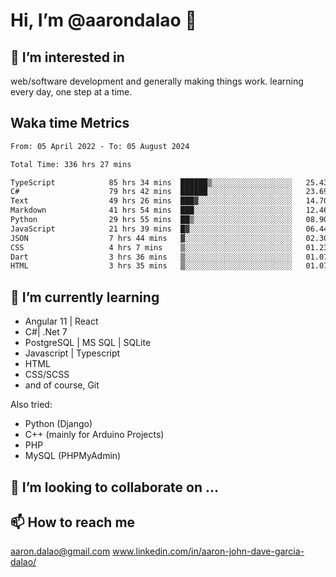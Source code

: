 # __Hi, I’m @aarondalao__ 👋 
## 👀 I’m interested in 
web/software development and generally making things work.
learning every day, one step at a time. 

## Waka time Metrics
<!--START_SECTION:waka-->

```txt
From: 05 April 2022 - To: 05 August 2024

Total Time: 336 hrs 27 mins

TypeScript            85 hrs 34 mins  ██████▒░░░░░░░░░░░░░░░░░░   25.43 %
C#                    79 hrs 42 mins  ██████░░░░░░░░░░░░░░░░░░░   23.69 %
Text                  49 hrs 26 mins  ███▓░░░░░░░░░░░░░░░░░░░░░   14.70 %
Markdown              41 hrs 54 mins  ███░░░░░░░░░░░░░░░░░░░░░░   12.46 %
Python                29 hrs 55 mins  ██▒░░░░░░░░░░░░░░░░░░░░░░   08.90 %
JavaScript            21 hrs 39 mins  █▓░░░░░░░░░░░░░░░░░░░░░░░   06.44 %
JSON                  7 hrs 44 mins   ▓░░░░░░░░░░░░░░░░░░░░░░░░   02.30 %
CSS                   4 hrs 7 mins    ▒░░░░░░░░░░░░░░░░░░░░░░░░   01.23 %
Dart                  3 hrs 36 mins   ▒░░░░░░░░░░░░░░░░░░░░░░░░   01.07 %
HTML                  3 hrs 35 mins   ▒░░░░░░░░░░░░░░░░░░░░░░░░   01.07 %
```

<!--END_SECTION:waka-->

## 🌱 I’m currently learning 

- Angular 11 | React 
- C#| .Net 7
- PostgreSQL | MS SQL | SQLite
- Javascript | Typescript
- HTML 
- CSS/SCSS
- and of course, Git 


Also tried:
- Python (Django)
- C++ (mainly for Arduino Projects)
- PHP
- MySQL (PHPMyAdmin)


## 💞️ I’m looking to collaborate on ...

## 📫 How to reach me 
aaron.dalao@gmail.com
www.linkedin.com/in/aaron-john-dave-garcia-dalao/

<!---
aarondalao/aarondalao is a ✨ special ✨ repository because its `README.md` (this file) appears on your GitHub profile.
You can click the Preview link to take a look at your changes.
--->
